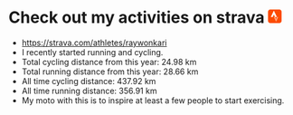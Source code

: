 # Check out my activities on strava ![logo](https://github.com/raywonkari/raywonkari/blob/master/logo/strava.png)
* https://strava.com/athletes/raywonkari
* I recently started running and cycling.
* Total cycling distance from this year: 24.98 km
* Total running distance from this year: 28.66 km
* All time cycling distance: 437.92 km
* All time running distance: 356.91 km
* My moto with this is to inspire at least a few people to start exercising.

